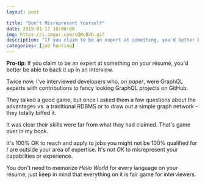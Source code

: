 ```yaml
---
layout: post

title: "Don't Misrepresent Yourself"
date: 2019-01-17 10:00:00
img: https://i.imgur.com/sQWcBVb.gif
description: "If you claim to be an expert at something, you'd better be able to back it up"
categories: [job hunting]
---
```


**Pro-tip**: If you claim to be an expert at something on your résumé, you'd better be able to back it up in an interview.

Twice now, I've interviewed developers who, _on paper_, were GraphQL experts with contributions to fancy looking GraphQL projects on GitHub.

They talked a good game, but once I asked them a few questions about the advantages vs. a traditional RDBMS or to draw out a simple graph network - they totally biffed it.

It was clear their skills were far from what they had claimed. That's game over in my book.

It's 100% OK to reach and apply to jobs you might not be 100% qualified for / are outside your area of expertise. It's _not OK_ to misrepresent your capabilities or experience.

You don't need to memorize _Hello World_ for every language on your résumé, just keep in mind that everything on it is fair game for interviewers.